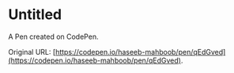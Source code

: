 # Untitled

A Pen created on CodePen.

Original URL: [https://codepen.io/haseeb-mahboob/pen/qEdGved](https://codepen.io/haseeb-mahboob/pen/qEdGved).

